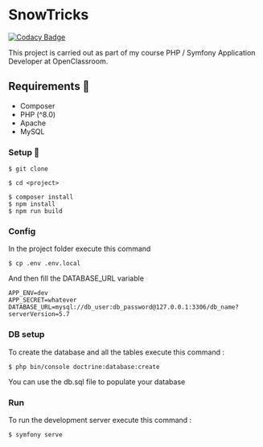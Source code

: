 # SnowTricks

[![Codacy Badge](https://api.codacy.com/project/badge/Grade/0649ea7d8fe94df5bad817154ca53897)](https://app.codacy.com/gh/PierreThiollent/SnowTricks?utm_source=github.com&utm_medium=referral&utm_content=PierreThiollent/SnowTricks&utm_campaign=Badge_Grade_Settings)

This project is carried out as part of my course PHP / Symfony Application Developer at OpenClassroom.

## Requirements 🔧

- Composer
- PHP (^8.0)
- Apache
- MySQL

### Setup 🔄

```
$ git clone
```

```
$ cd <project>
```

```
$ composer install
$ npm install
$ npm run build
```

### Config

In the project folder execute this command

```
$ cp .env .env.local
```

And then fill the DATABASE_URL variable

```
APP_ENV=dev
APP_SECRET=whatever
DATABASE_URL=mysql://db_user:db_password@127.0.0.1:3306/db_name?serverVersion=5.7
```

### DB setup

To create the database and all the tables execute this command :

```
$ php bin/console doctrine:database:create
```

You can use the db.sql file to populate your database

### Run

To run the development server execute this command :

```
$ symfony serve
```